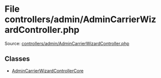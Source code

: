 File controllers/admin/AdminCarrierWizardController.php
=========

Source: [controllers/admin/AdminCarrierWizardController.php](https://github.com/PrestaShop/PrestaShop/blob/1.6.0.1/controllers/admin/AdminCarrierWizardController.php)


Classes
-------

* [AdminCarrierWizardControllerCore](class.AdminCarrierWizardControllerCore.md)

